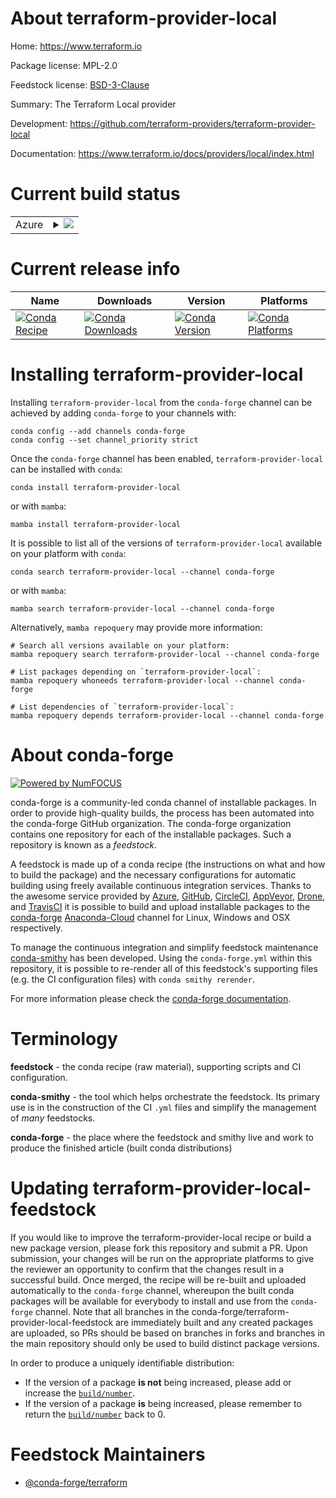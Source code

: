 About terraform-provider-local
==============================

Home: https://www.terraform.io

Package license: MPL-2.0

Feedstock license: [BSD-3-Clause](https://github.com/conda-forge/terraform-provider-local-feedstock/blob/main/LICENSE.txt)

Summary: The Terraform Local provider

Development: https://github.com/terraform-providers/terraform-provider-local

Documentation: https://www.terraform.io/docs/providers/local/index.html

Current build status
====================


<table>
    
  <tr>
    <td>Azure</td>
    <td>
      <details>
        <summary>
          <a href="https://dev.azure.com/conda-forge/feedstock-builds/_build/latest?definitionId=2029&branchName=main">
            <img src="https://dev.azure.com/conda-forge/feedstock-builds/_apis/build/status/terraform-provider-local-feedstock?branchName=main">
          </a>
        </summary>
        <table>
          <thead><tr><th>Variant</th><th>Status</th></tr></thead>
          <tbody><tr>
              <td>linux_64</td>
              <td>
                <a href="https://dev.azure.com/conda-forge/feedstock-builds/_build/latest?definitionId=2029&branchName=main">
                  <img src="https://dev.azure.com/conda-forge/feedstock-builds/_apis/build/status/terraform-provider-local-feedstock?branchName=main&jobName=linux&configuration=linux_64_" alt="variant">
                </a>
              </td>
            </tr><tr>
              <td>osx_64</td>
              <td>
                <a href="https://dev.azure.com/conda-forge/feedstock-builds/_build/latest?definitionId=2029&branchName=main">
                  <img src="https://dev.azure.com/conda-forge/feedstock-builds/_apis/build/status/terraform-provider-local-feedstock?branchName=main&jobName=osx&configuration=osx_64_" alt="variant">
                </a>
              </td>
            </tr><tr>
              <td>win_64</td>
              <td>
                <a href="https://dev.azure.com/conda-forge/feedstock-builds/_build/latest?definitionId=2029&branchName=main">
                  <img src="https://dev.azure.com/conda-forge/feedstock-builds/_apis/build/status/terraform-provider-local-feedstock?branchName=main&jobName=win&configuration=win_64_" alt="variant">
                </a>
              </td>
            </tr>
          </tbody>
        </table>
      </details>
    </td>
  </tr>
</table>

Current release info
====================

| Name | Downloads | Version | Platforms |
| --- | --- | --- | --- |
| [![Conda Recipe](https://img.shields.io/badge/recipe-terraform--provider--local-green.svg)](https://anaconda.org/conda-forge/terraform-provider-local) | [![Conda Downloads](https://img.shields.io/conda/dn/conda-forge/terraform-provider-local.svg)](https://anaconda.org/conda-forge/terraform-provider-local) | [![Conda Version](https://img.shields.io/conda/vn/conda-forge/terraform-provider-local.svg)](https://anaconda.org/conda-forge/terraform-provider-local) | [![Conda Platforms](https://img.shields.io/conda/pn/conda-forge/terraform-provider-local.svg)](https://anaconda.org/conda-forge/terraform-provider-local) |

Installing terraform-provider-local
===================================

Installing `terraform-provider-local` from the `conda-forge` channel can be achieved by adding `conda-forge` to your channels with:

```
conda config --add channels conda-forge
conda config --set channel_priority strict
```

Once the `conda-forge` channel has been enabled, `terraform-provider-local` can be installed with `conda`:

```
conda install terraform-provider-local
```

or with `mamba`:

```
mamba install terraform-provider-local
```

It is possible to list all of the versions of `terraform-provider-local` available on your platform with `conda`:

```
conda search terraform-provider-local --channel conda-forge
```

or with `mamba`:

```
mamba search terraform-provider-local --channel conda-forge
```

Alternatively, `mamba repoquery` may provide more information:

```
# Search all versions available on your platform:
mamba repoquery search terraform-provider-local --channel conda-forge

# List packages depending on `terraform-provider-local`:
mamba repoquery whoneeds terraform-provider-local --channel conda-forge

# List dependencies of `terraform-provider-local`:
mamba repoquery depends terraform-provider-local --channel conda-forge
```


About conda-forge
=================

[![Powered by
NumFOCUS](https://img.shields.io/badge/powered%20by-NumFOCUS-orange.svg?style=flat&colorA=E1523D&colorB=007D8A)](https://numfocus.org)

conda-forge is a community-led conda channel of installable packages.
In order to provide high-quality builds, the process has been automated into the
conda-forge GitHub organization. The conda-forge organization contains one repository
for each of the installable packages. Such a repository is known as a *feedstock*.

A feedstock is made up of a conda recipe (the instructions on what and how to build
the package) and the necessary configurations for automatic building using freely
available continuous integration services. Thanks to the awesome service provided by
[Azure](https://azure.microsoft.com/en-us/services/devops/), [GitHub](https://github.com/),
[CircleCI](https://circleci.com/), [AppVeyor](https://www.appveyor.com/),
[Drone](https://cloud.drone.io/welcome), and [TravisCI](https://travis-ci.com/)
it is possible to build and upload installable packages to the
[conda-forge](https://anaconda.org/conda-forge) [Anaconda-Cloud](https://anaconda.org/)
channel for Linux, Windows and OSX respectively.

To manage the continuous integration and simplify feedstock maintenance
[conda-smithy](https://github.com/conda-forge/conda-smithy) has been developed.
Using the ``conda-forge.yml`` within this repository, it is possible to re-render all of
this feedstock's supporting files (e.g. the CI configuration files) with ``conda smithy rerender``.

For more information please check the [conda-forge documentation](https://conda-forge.org/docs/).

Terminology
===========

**feedstock** - the conda recipe (raw material), supporting scripts and CI configuration.

**conda-smithy** - the tool which helps orchestrate the feedstock.
                   Its primary use is in the construction of the CI ``.yml`` files
                   and simplify the management of *many* feedstocks.

**conda-forge** - the place where the feedstock and smithy live and work to
                  produce the finished article (built conda distributions)


Updating terraform-provider-local-feedstock
===========================================

If you would like to improve the terraform-provider-local recipe or build a new
package version, please fork this repository and submit a PR. Upon submission,
your changes will be run on the appropriate platforms to give the reviewer an
opportunity to confirm that the changes result in a successful build. Once
merged, the recipe will be re-built and uploaded automatically to the
`conda-forge` channel, whereupon the built conda packages will be available for
everybody to install and use from the `conda-forge` channel.
Note that all branches in the conda-forge/terraform-provider-local-feedstock are
immediately built and any created packages are uploaded, so PRs should be based
on branches in forks and branches in the main repository should only be used to
build distinct package versions.

In order to produce a uniquely identifiable distribution:
 * If the version of a package **is not** being increased, please add or increase
   the [``build/number``](https://docs.conda.io/projects/conda-build/en/latest/resources/define-metadata.html#build-number-and-string).
 * If the version of a package **is** being increased, please remember to return
   the [``build/number``](https://docs.conda.io/projects/conda-build/en/latest/resources/define-metadata.html#build-number-and-string)
   back to 0.

Feedstock Maintainers
=====================

* [@conda-forge/terraform](https://github.com/conda-forge/terraform/)

